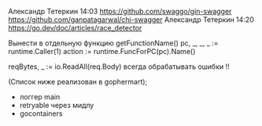 






Александр Тетеркин
14:03
https://github.com/swaggo/gin-swagger
https://github.com/ganpatagarwal/chi-swagger
Александр Тетеркин
14:20
https://go.dev/doc/articles/race_detector



Вынести в отдельную функцию getFunctionName()
	pc, _, _, _ := runtime.Caller(1)
	action := runtime.FuncForPC(pc).Name()
	
reqBytes, _ := io.ReadAll(req.Body)
всегда обрабатывать ошибки !!

(Список ниже реализован в gophermart); 
- логгер main
- retryable через мидлу
- gocontainers

	
